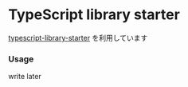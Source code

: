 # TypeScript library starter
[typescript-library-starter](https://github.com/alexjoverm/typescript-library-starter) を利用しています

### Usage
write later

